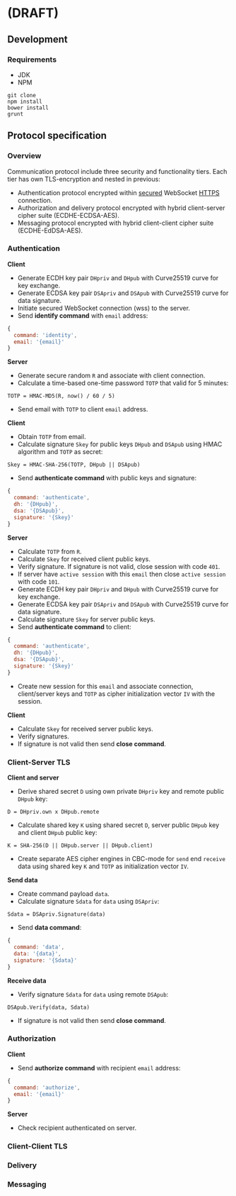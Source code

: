 # (DRAFT)

## Development
### Requirements
* JDK
* NPM

```
git clone
npm install
bower install
grunt
```

## Protocol specification

### Overview

Communication protocol include three security and functionality tiers. Each tier has own TLS-encryption and nested in previous:

* Authentication protocol encrypted within [secured](https://en.wikipedia.org/wiki/Transport_Layer_Security) WebSocket [HTTPS](https://en.wikipedia.org/wiki/HTTPS) connection.
* Authorization and delivery protocol encrypted with hybrid client-server cipher suite (ECDHE-ECDSA-AES). 
* Messaging protocol encrypted with hybrid client-client cipher suite (ECDHE-EdDSA-AES). 

### Authentication

**Client**

* Generate ECDH key pair `DHpriv` and `DHpub` with Curve25519 curve for key exchange. 
* Generate ECDSA key pair `DSApriv` and `DSApub` with Curve25519 curve for data signature.
* Initiate secured WebSocket connection (wss) to the server.
* Send **identify command** with `email` address:

```javascript
{
  command: 'identity',
  email: '{email}'
}
```

**Server**

* Generate secure random `R` and associate with client connection.
* Calculate a time-based one-time password `TOTP` that valid for 5 minutes:

```
TOTP = HMAC-MD5(R, now() / 60 / 5)
```

* Send email with `TOTP` to client `email` address.

**Client**

* Obtain `TOTP` from email.
* Calculate signature `Skey` for public keys `DHpub` and `DSApub` using HMAC algorithm and `TOTP` as secret:

```
Skey = HMAC-SHA-256(TOTP, DHpub || DSApub)
```

* Send **authenticate command** with public keys and signature:

```javascript
{
  command: 'authenticate',
  dh: '{DHpub}',
  dsa: '{DSApub}',
  signature: '{Skey}'
}
```

**Server**

* Calculate `TOTP` from `R`.
* Calculate `Skey` for received client public keys.
* Verify signature. If signature is not valid, close session with code `401`.
* If server have `active session` with this `email` then close `active session` with code `101`.
* Generate ECDH key pair `DHpriv` and `DHpub` with Curve25519 curve for key exchange. 
* Generate ECDSA key pair `DSApriv` and `DSApub` with Curve25519 curve for data signature.
* Calculate signature `Skey` for server public keys.
* Send **authenticate command** to client:

```javascript
{
  command: 'authenticate',
  dh: '{DHpub}',
  dsa: '{DSApub}',
  signature: '{Skey}'
}
```

* Create new session for this `email` and associate connection, client/server keys and `TOTP` as cipher initialization vector `IV` with the session.

**Client**

* Calculate `Skey` for received server public keys.
* Verify signatures.
* If signature is not valid then send **close command**.

### Client-Server TLS

**Client and server**

* Derive shared secret `D` using own private `DHpriv` key and remote public `DHpub` key:

```
D = DHpriv.own x DHpub.remote
```

* Calculate shared key `K` using shared secret `D`, server public `DHpub` key and client `DHpub` public key:

```
K = SHA-256(D || DHpub.server || DHpub.client)
```

* Create separate AES cipher engines in CBC-mode for `send` end `receive` data using shared key `K` and `TOTP` as initialization vector `IV`.

**Send data**

* Create command payload `data`.
* Calculate signature `Sdata` for `data` using `DSApriv`:

```
Sdata = DSApriv.Signature(data)
```

* Send **data command**:

```javascript
{
  command: 'data',
  data: '{data}',
  signature: '{Sdata}'
}
```

**Receive data**

* Verify signature `Sdata` for `data` using remote `DSApub`:

```
DSApub.Verify(data, Sdata)
```

* If signature is not valid then send **close command**.

### Authorization

**Client**

* Send **authorize command** with recipient `email` address:

```javascript
{
  command: 'authorize',
  email: '{email}'
}
```

**Server**

* Check recipient authenticated on server.

### Client-Client TLS

### Delivery

### Messaging
